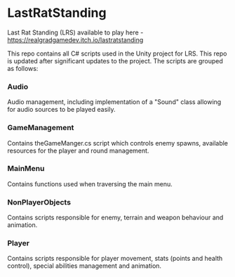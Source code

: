 # LastRatStanding

Last Rat Standing (LRS) available to play here - https://realgradgamedev.itch.io/lastratstanding

This repo contains all C# scripts used in the Unity project for LRS. This repo is updated after significant updates to the project. The scripts are grouped as follows:
### Audio
Audio management, including implementation of a "Sound" class allowing for audio sources to be played easily.
### GameManagement
Contains theGameManger.cs script which controls enemy spawns, available resources for the player and round management. 
### MainMenu
Contains functions used when traversing the main menu.
### NonPlayerObjects
Contains scripts responsible for enemy, terrain and weapon behaviour and animation.
### Player
Contains scripts responsible for player movement, stats (points and health control), special abilities management and animation.
